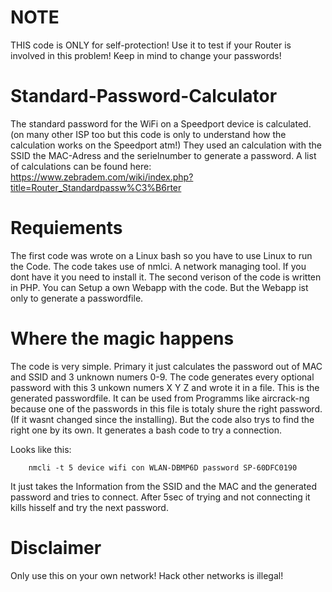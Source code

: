 # NOTE
THIS code is ONLY for self-protection! Use it to test if your Router is involved in this problem! Keep in mind to change your passwords!

# Standard-Password-Calculator

The standard password for the WiFi on a Speedport device is calculated. (on many other ISP too but this code is only to understand how the calculation works on the Speedport atm!) 
They used an calculation with the SSID the MAC-Adress and the serielnumber to generate a password.
A list of calculations can be found here: https://www.zebradem.com/wiki/index.php?title=Router_Standardpassw%C3%B6rter

# Requiements

The first code was wrote on a Linux bash so you have to use Linux to run the Code.
The code takes use of nmlci. A network managing tool. If you dont have it you need to install it.
The second verison of the code is written in PHP. You can Setup a own Webapp with the code. But the Webapp ist only to generate a passwordfile.

# Where the magic happens

The code is very simple. Primary it just calculates the password out of MAC and SSID and 3 unknown numers 0-9.
The code generates every optional password with this 3 unkown numers X Y Z and wrote it in a file.
This is the generated passwordfile. It can be used from Programms like aircrack-ng because one of the passwords in this file is totaly shure the right password. (If it wasnt changed since the installing).
But the code also trys to find the right one by its own. It generates a bash code to try a connection.

Looks like this: 

```
    nmcli -t 5 device wifi con WLAN-DBMP6D password SP-60DFC0190
```

It just takes the Information from the SSID and the MAC and the generated password and tries to connect. After 5sec of trying and not connecting it kills hisself and try the next password.

# Disclaimer

Only use this on your own network! Hack other networks is illegal!
